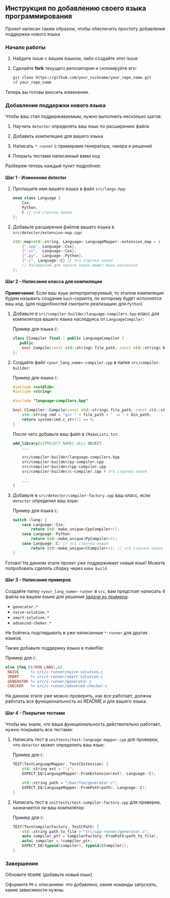 ## Инструкция по добавлению своего языка программирования

Проект написан таким образом, чтобы обеспечить простоту добавления поддержки нового языка

### Начало работы

1) Найдите issue с вашим языком, либо создайте этот issue

2) Сделайте **fork** текущего репозитория и склонируйте его:

    ```bash
    git clone https://github.com/your_nickname/your_repo_name.git
    cd your_repo_name
    ```

Теперь вы готовы вносить изменения.

### Добавление поддержки нового языка

Чтобы ваш стал поддерживаемым, нужно выполнить несколько шагов:

1) Научить `detector` определять ваш язык по расширению файла

2) Добавить компиляцию для вашего языка

3) Написать `*-runner` с примерами генератора, чекера и решений

4) Покрыть тестами написанный вами код

Разберем теперь каждый пункт подробнее:

#### Шаг 1 - Изменение detector

1) Пропишите имя вашего языка в файл `src/langs.hpp`:

    ```cpp
    enum class Language {
        Cxx,
        Python,
        C // эта строчка новая
    };
    ```

2) Добавьте расширения файлов вашего языка в `src/detector/extension-map.cpp`:

    ```cpp
    std::map<std::string, Language> LanguageMapper::extension_map = {
        {".cpp", Language::Cxx},
        {".cc",  Language::Cxx},
        {".py",  Language::Python},
        {".c", Language::C} // Эта строчка новая
        // Расширений для одного языка может быть несколько
    };
    ```

#### Шаг 2 - Написание класса для компиляции

**Примечание**: Если ваш язык интерпритируемый, то этапом компиляции будем называть создание `bash`-скрипта, по которому будет исполнятся ваш код. (для подробностей смотрите реализацию для `Python`)

1) Добавьте в `src/compiler-builder/language-compilers.hpp` класс для компилятора вашего языка наследуясь от `LanguageCompiler`:

    Пример для языка `C`:

    ```cpp
    class CCompiler final : public LanguageCompiler {
       public:
        bool Compile(const std::string& file_path, const std::string& bin_path) const override;
    };
    ```

2) Создайте файл `<your_lang_name>-compiler.cpp` в папке `src/compiler-builder`:

    Пример для языка `C`:

    ```cpp
    #include <cstdlib>
    #include <string>

    #include "language-compilers.hpp"

    bool CCompiler::Compile(const std::string& file_path, const std::string& bin_path) const {
        std::string cmd = "gcc " + file_path + " -o " + bin_path;
        return system(cmd.c_str()) == 0;
    }
    ```

    После чего добавьте ваш файл в `CMakeLists.txt`:

    ```cmake
    add_library(${PROJECT_NAME}_objs OBJECT
        ...

        src/compiler-builder/language-compilers.hpp
        src/compiler-builder/py-compiler.cpp
        src/compiler-builder/cpp-compiler.cpp
        src/compiler-builder/c-compiler.cpp # Эта строчка новая

        ...
    )
    ```

3) Добавьте в `src/detector/compiler-factory.cpp` ваш класс, если `detector` определил ваш язык:

    Пример для языка `C`:

    ```cpp
    switch (lang) {
        case Language::Cxx:
            return std::make_unique<CppCompiler>();
        case Language::Python:
            return std::make_unique<PyCompiler>();
        case Language::C: // эта строчка новая
            return std::make_unique<CCompiler>(); // эта строчка новая
    }
    ```

Готово! На данном этапе проект уже поддерживает новый язык! Можете попробовать сделать сборку через `make build`

#### Шаг 3 - Написание примеров

Создайте папку `<your_lang_name>-runner` в `src`, вам предстоит написать 4 файла на вашем языке для решения [задачи из примера](example_task.md):

- `generator.*`
- `naive-solution.*`
- `smart-solution.*`
- `advanced-cheker.*`

Не бойтесь подглядывать в уже написанные `*-runner` для других языков.

Также добавьте поддержку языка в makefile:

Пример для `C`:

```makefile
else ifeq ($(RUN_LANG),c)
 NAIVE     ?= src/c-runner/naive-solution.c
 SMART     ?= src/c-runner/smart-solution.c
 GENERATOR ?= src/c-runner/generator.c
 CHECKER   ?= src/c-runner/advanced-checker.c
```

На данном этапе уже можно проверить, как все работает, должна работать вся функциональность из README и для вашего языка.

#### Шаг 4 - Покрытие тестами

Чтобы мы знали, что ваша функциональность действительно работает, нужно покрывать все тестами:

1) Написать тест в `unittests/test-language-mapper.cpp` для проверки, что `detector` может определить ваш язык:

    Пример для `C`:

    ```cpp
    TEST(TestLanguageMapper, TestCExtension) {
        std::string ext = ".c";
        EXPECT_EQ(LanguageMapper::FromExtension(ext), Language::C);

        std::string path = "/bar/foo/generator.c";
        EXPECT_EQ(LanguageMapper::FromPath(path), Language::C);
    }
    ```

2) Написать тест в `unittests/test-compiler-factory.cpp` для проверки, назначается ли ваш компилятор:

    Пример для `C`:

    ```cpp
    TEST(TestCompilerFactory, TestCPath) {
        std::string path_to_file = "src/cpp-runner/generator.c";
        auto compiler_ptr = CompilerFactory::FromPath(path_to_file);
        auto& compiler = *compiler_ptr;
        EXPECT_EQ(typeid(compiler), typeid(CCompiler));
    }
    ```

### Завершение

Обновите `README` (добавьте новый язык).

Оформите `PR` с описанием: что добавлено, какие команды запускать, какие зависимости нужны.

